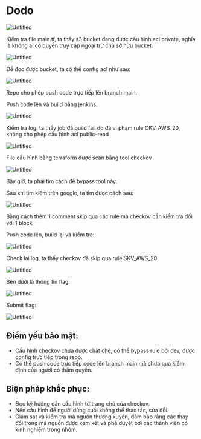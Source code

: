 # Dodo

![Untitled](Dodo%202b63616586864b5087d720abf2f9fddf/898c0900-6580-4f63-ab21-782d89a537d8.png)

Kiểm tra file main.tf, ta thấy s3 bucket đang được cấu hình acl private, nghĩa là không ai có quyền truy cập ngoại trừ chủ sở hữu bucket.

![Untitled](Dodo%202b63616586864b5087d720abf2f9fddf/Untitled.png)

Để đọc được bucket, ta có thể config acl như sau:

![Untitled](Dodo%202b63616586864b5087d720abf2f9fddf/Untitled%201.png)

Repo cho phép push code trực tiếp lên branch main.

Push code lên và build bằng jenkins.

![Untitled](Dodo%202b63616586864b5087d720abf2f9fddf/Untitled%202.png)

Kiểm tra log, ta thấy job đã build fail do đã vi phạm rule CKV_AWS_20, không cho phép cấu hình acl public-read

![Untitled](Dodo%202b63616586864b5087d720abf2f9fddf/Untitled%203.png)

File cấu hình bằng terraform được scan bằng tool checkov

![Untitled](Dodo%202b63616586864b5087d720abf2f9fddf/Untitled%204.png)

Bây giờ, ta phải tìm cách để bypass tool này.

Sau khi tìm kiếm trên google, ta tìm được cách sau:

![Untitled](Dodo%202b63616586864b5087d720abf2f9fddf/Untitled%205.png)

Bằng cách thêm 1 comment skip qua các rule mà checkov cần kiểm tra đối với 1 block

Push code lên, build lại và kiểm tra:

![Untitled](Dodo%202b63616586864b5087d720abf2f9fddf/Untitled%206.png)

Check lại log, ta thấy checkov đã skip qua rule SKV_AWS_20

![Untitled](Dodo%202b63616586864b5087d720abf2f9fddf/Untitled%207.png)

Bên dưới là thông tin flag:

![Untitled](Dodo%202b63616586864b5087d720abf2f9fddf/Untitled%208.png)

Submit flag:

![Untitled](Dodo%202b63616586864b5087d720abf2f9fddf/Untitled%209.png)

## **Điểm yếu bảo mật:**

- Cấu hình checkov chưa được chặt chẽ, có thể bypass rule bởi dev, được config trực tiếp trong repo.
- Có thể push code trực tiếp code lên branch main mà chưa qua kiểm định của người có thẩm quyền.

## Biện pháp khắc phục:

- Đọc kỹ hướng dẫn cấu hình từ trang chủ của checkov.
- Nên cấu hình để người dùng cuối không thể thao tác, sửa đổi.
- Giám sát và kiểm tra mã nguồn thường xuyên, đảm bảo rằng các thay đổi trong mã nguồn được xem xét và phê duyệt bởi các thành viên có kinh nghiệm trong nhóm.